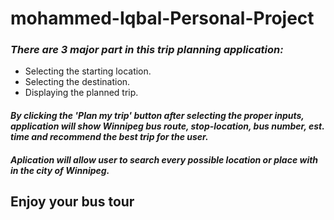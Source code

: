 # **mohammed-Iqbal-Personal-Project**


### ***There are 3 major part in this trip planning application:***
- Selecting the starting location.
- Selecting the destination.
- Displaying the planned trip.


#### *By clicking the 'Plan my trip' button after selecting the proper inputs, application will show Winnipeg bus route, stop-location, bus number, est. time and recommend the best trip for the user.*

#### *Aplication will allow user to search every possible location or place with in the city of Winnipeg.*

## **Enjoy your bus tour**